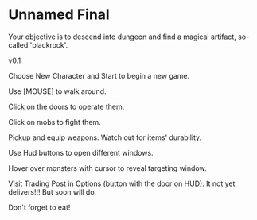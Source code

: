 # Unnamed Final
Your objective is to descend into dungeon and find a magical artifact, so-called 'blackrock'.

v0.1

Choose New Character and Start to begin a new game.

Use [MOUSE] to walk around. 

Click on the doors to operate them. 

Click on mobs to fight them. 

Pickup and equip weapons. Watch out for items' durability.

Use Hud buttons to open different windows.

Hover over monsters with cursor to reveal targeting window.

Visit Trading Post in Options (button with the door on HUD). 
It not yet delivers!!! But soon will do.

Don't forget to eat!
